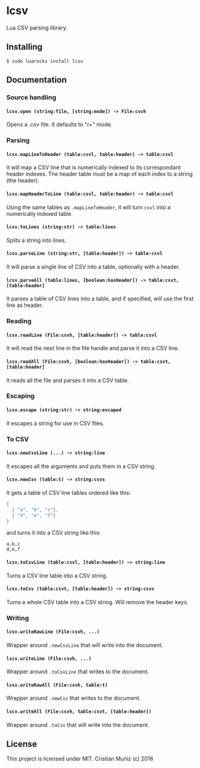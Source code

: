 # lcsv
Lua CSV parsing library.
## Installing
```
$ sudo luarocks install lcsv
```
## Documentation
### Source handling
#### `lcsv.open (string:file, [string:mode]) -> File:csvh`
Opens a .csv file. It defaults to "r+" mode.
### Parsing
#### `lcsv.mapLineToHeader (table:csvl, table:header) -> table:csvl`
It will map a CSV line that is numerically indexed to its correspondant header indexes. The header table must be a map of each index to a string (the header).
#### `lcsv.mapHeaderToLine (table:csvl, table:header) -> table:csvl`
Using the same tables as `.mapLineToHeader`, it will turn `csvl` into a numerically indexed table.
#### `lcsv.toLines (string:str) -> table:lines`
Splits a string into lines.
#### `lcsv.parseLine (string:str, [table:header]) -> table:csvl`
It will parse a single line of CSV into a table, optionally with a header.
#### `lcsv.parseAll (table:lines, [boolean:hasHeader]) -> table:csvt, [table:header]`
It parses a table of CSV lines into a table, and if specified, will use the first line as header.
### Reading
#### `lcsv.readLine (File:csvh, [table:header]) -> table:csvl`
It will read the next line in the file handle and parse it into a CSV line.
#### `lcsv.readAll (File:csvh, [boolean:hasHeader]) -> table:csvt, [table:header]`
It reads all the file and parses it into a CSV table.
### Escaping
#### `lcsv.escape (string:str) -> string:escaped`
It escapes a string for use in CSV files.
### To CSV
#### `lcsv.newCsvLine (...) -> string:line`
It escapes all the arguments and puts them in a CSV string.
#### `lcsv.newCsv (table:t) -> string:csvs`
It gets a table of CSV line tables ordered like this:
```lua
{
  { "a", "b", "c"},
  { "d", "e", "f"}
}
```
and turns it into a CSV string like this:
```
a,b,c
d,e,f
```
#### `lcsv.toCsvLine (table:csvl, [table:header]) -> string:line`
Turns a CSV line table into a CSV string.
#### `lcsv.toCsv (table:csvt, [table:header]) -> string:csvs`
Turns a whole CSV table into a CSV string. Will remove the header keys.
### Writing
#### `lcsv.writeRawLine (File:csvh, ...)`
Wrapper around `.newCsvLine` that will write into the document.
#### `lscv.writeLine (File:csvh, ...)`
Wrapper around `.toCsvLine` that writes to the document.
#### `lcsv.writeRawAll (File:csvh, table:t)`
Wrapper around `.newCsv` that writes to the document.
#### `lscv.writeAll (File:csvh, table:csvt, [table:header])`
Wrapper around `.toCsv` that will write into the document.
## License
This project is licensed under MIT.
Cristian Muñiz (c) 2018
